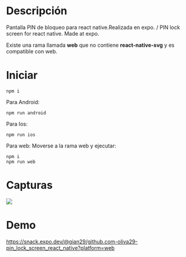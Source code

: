


# Descripción 
Pantalla PIN de bloqueo para react native.Realizada en expo. / PIN lock screen for react native. Made at expo.

Existe una rama llamada **web** que no contiene **react-native-svg** y es compatible con web.

# Iniciar
    npm i

Para Android:

    npm run android
    
Para Ios:

    npm run ios
    
Para web: Moverse a la rama web y ejecutar:

    npm i
    npm run web

# Capturas
 
![](https://admin.todospuedenprogramar.com/uploads/medium_2023_02_10_02h43_24_d747c9e8c8.png) 

# Demo
 https://snack.expo.dev/@gian29/github.com-oliva29-pin_lock_screen_react_native?platform=web
